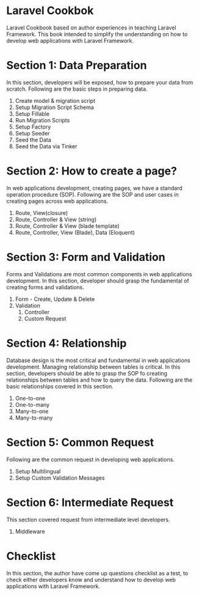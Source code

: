 # Laravel Cookbok

Laravel Cookbook based on author experiences in teaching Laravel Framework. This book intended to simplify the understanding on how to develop web applications with Laravel Framework.

# Section 1: Data Preparation

In this section, developers will be exposed, how to prepare your data from scratch. Following are the basic steps in preparing data.

1. Create model & migration script
2. Setup Migration Script Schema
3. Setup Fillable
4. Run Migration Scripts
5. Setup Factory
6. Setup Seeder
7. Seed the Data
8. Seed the Data via Tinker

# Section 2: How to create a page?

In web applications development, creating pages, we have a standard operation procedure \(SOP\). Following are the SOP and user cases in creating pages across web applications.

1. Route, View\(closure\)
2. Route, Controller & View \(string\)
3. Route, Controller & View \(blade template\)
4. Route, Controller, View \(Blade\), Data \(Eloquent\)

# Section 3: Form and Validation

Forms and Validations are most common components in web applications development. In this section, developer should grasp the fundamental of creating forms and validations.

1. Form - Create, Update & Delete
2. Validation
   1. Controller
   2. Custom Request

# Section 4: Relationship

Database design is the most critical and fundamental in web applications development. Managing relationship between tables is critical. In this section, developers should be able to grasp the SOP fo creating relationships between tables and how to query the data. Following are the basic relationships covered in this section.

1. One-to-one
2. One-to-many
3. Many-to-one
4. Many-to-many

# Section 5: Common Request

Following are the common request in developing web applications.

1. Setup Multilingual
2. Setup Custom Validation Messages

# Section 6: Intermediate Request

This section covered request from intermediate level developers.

1. Middleware

# Checklist

In this section, the author have come up questions checklist as a test, to check either developers know and understand how to develop web applications with Laravel Framework.